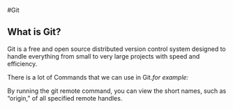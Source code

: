 #Git
## What is Git?


Git is a free and open source distributed version control system designed to handle everything from small to very large projects with speed and efficiency.

There is a lot of Commands that we can use in Git.*for example:*

By running the git remote command, you can view the short names, such as “origin,” of all specified remote handles.